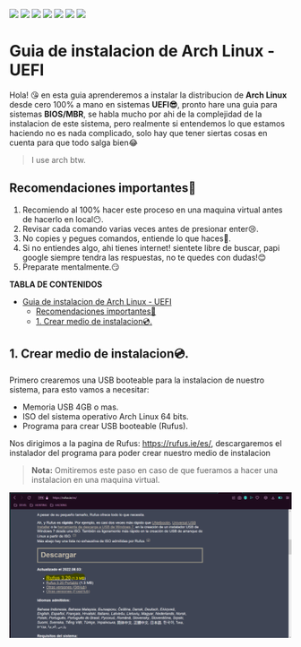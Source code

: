 ![](https://external-content.duckduckgo.com/iu/?u=https%3A%2F%2Fwww.mvps.net%2Fdocs%2Fwp-content%2Fuploads%2F2019%2F02%2Farch-linux.png&f=1&nofb=1)
![](https://img.shields.io/github/stars/gl0ky/gialu) ![](https://img.shields.io/github/forks/gl0ky/gialu) ![](https://img.shields.io/github/tag/gl0ky/gialu) ![](https://img.shields.io/github/license/gl0ky/gialu) ![](https://img.shields.io/github/issues/gl0ky/gialu) ![](https://img.shields.io/twitter/url?url=https%3A%2F%2Fgithub.com%2Fgl0ky%2Fgialu)

# Guia de instalacion de Arch Linux - UEFI

Hola! 😘 en esta guia aprenderemos a instalar la distribucion de **Arch Linux** desde cero 100% a mano en sistemas **UEFI😎**, pronto hare una guia para sistemas **BIOS/MBR**, se habla mucho por ahi de la complejidad de la instalacion de este sistema, pero realmente si entendemos lo que estamos haciendo no es nada complicado, solo hay que tener siertas cosas en cuenta para que todo salga bien😂

> I use arch btw.

## Recomendaciones importantes👀

1. Recomiendo al 100% hacer este proceso en una maquina virtual antes de hacerlo en local😶.
2. Revisar cada comando varias veces antes de presionar enter😢.
3. No copies y pegues comandos, entiende lo que haces🙈.
4. Si no entiendes algo, ahi tienes internet! sientete libre de buscar, papi google siempre tendra las respuestas, no te quedes con dudas!😊
5. Preparate mentalmente.😏


**TABLA DE CONTENIDOS**

- [Guia de instalacion de Arch Linux - UEFI](#guia-de-instalacion-de-arch-linux---uefi)
  * [Recomendaciones importantes👀](#recomendaciones-importantes--)
  * [1. Crear medio de instalacion💿.](#1-crear-medio-de-instalacion--)

## 1. Crear medio de instalacion💿.

Primero crearemos una USB booteable para la instalacion de nuestro sistema, para esto vamos a necesitar:

- Memoria USB 4GB o mas.
- ISO del sistema operativo Arch Linux 64 bits.
- Programa para crear USB booteable (Rufus).

Nos dirigimos a la pagina de Rufus: https://rufus.ie/es/, descargaremos el instalador del programa para poder crear nuestro medio de instalacion

> **Nota:** Omitiremos este paso en caso de que fueramos a hacer una instalacion en una maquina virtual.

![](https://github.com/gl0ky/gialu/blob/master/arch-install/images/rufus-1.png?raw=true)
